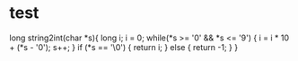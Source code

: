 # test

long string2int(char *s){
    long i;
    i = 0;
    while(*s >= '0' && *s <= '9')
    {
        i = i * 10 + (*s - '0');
        s++;
    }
    if (*s == '\0') {
        return i;
    } else {
        return -1;
    }
}
